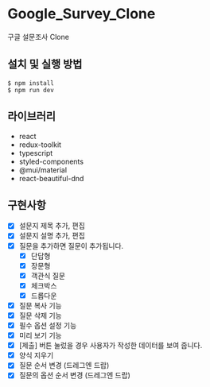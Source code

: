 # Google_Survey_Clone
구글 설문조사 Clone

## 설치 및 실행 방법

```
$ npm install 
$ npm run dev
```
## 라이브러리
- react
- redux-toolkit
- typescript
- styled-components
- @mui/material
- react-beautiful-dnd

## 구현사항
- [x]  설문지 제목 추가, 편집
- [x]  설문지 설명 추가, 편집
- [x]  질문을 추가하면 질문이 추가됩니다.
    - [x]  단답형
    - [x]  장문형
    - [x]  객관식 질문
    - [x]  체크박스
    - [x]  드롭다운
- [x]  질문 복사 기능
- [x]  질문 삭제 기능
- [x]  필수 옵션 설정 기능
- [x]  미리 보기 기능
- [x]  [제출] 버튼 눌렀을 경우 사용자가 작성한 데이터를 보여 줍니다. 
- [x]  양식 지우기
- [x]  질문 순서 변경 (드레그엔 드랍)
- [x]  질문의 옵션 순서 변경 (드레그엔 드랍)
